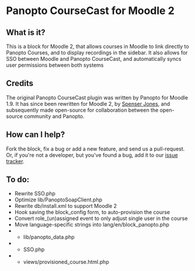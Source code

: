 # Panopto CourseCast for Moodle 2

## What is it?

This is a block for Moodle 2, that allows courses in Moodle to link directly to Panopto Courses, and to display recordings in the sidebar. It also allows for SSO between Moodle and Panopto CourseCast, and automatically syncs user permissions between both systems

## Credits

The original Panopto CourseCast plugin was written by Panopto for Moodle 1.9. It has since been rewritten for Moodle 2, by [Spenser Jones](http://spenserjones.com), and subsequently made open-source for collaboration between the open-source community and Panopto.

## How can I help?

Fork the block, fix a bug or add a new feature, and send us a pull-request. Or, if you're not a developer, but you've found a bug, add it to our [issue tracker](https://github.com/SpenserJ/Moodle2-Panopto/issues).

## To do:
* Rewrite SSO.php
* Optimize lib/PanoptoSoapClient.php
* Rewrite db/install.xml to support Moodle 2
* Hook saving the block_config form, to auto-provision the course
* Convert role_(un)assigned event to only adjust single user in the course
* Move language-specific strings into lang/en/block_panopto.php
* * lib/panopto_data.php
* * SSO.php
* * views/provisioned_course.html.php